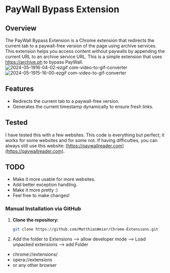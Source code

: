 # PayWall Bypass Extension

## Overview

The PayWall Bypass Extension is a Chrome extension that redirects the current tab to a paywall-free version of the page using archive services. 
This extension helps you access content without paywalls by appending the current URL to an archive service URL.
This is a simple extension that uses https://archive.ph to bypass PayWall. <br>
![2024-05-1916-04-02-ezgif com-video-to-gif-converter](https://github.com/MatthiasWeier/Chrome-Extensions/assets/148455200/95075ff9-5240-4142-adac-a9503d8bee42)
![2024-05-1915-16-00-ezgif com-video-to-gif-converter](https://github.com/MatthiasWeier/Chrome-Extensions/assets/148455200/577588c8-f987-48a6-bf42-a938a56956d5)

## Features

- Redirects the current tab to a paywall-free version.
- Generates the current timestamp dynamically to ensure fresh links.

## Tested

I have tested this with a few websites. This code is everything but perfect; it works for some websites and for some not. If having difficulties, you can always still use this website: [https://paywallreader.com](https://paywallreader.com).

## TODO

- Make it more usable for more websites.
- Add better exception handling.
- Make it more pretty :)
- Feel free to make changes!

### Manual Installation via GitHub

1. **Clone the repository:**
   ```sh
   git clone https://github.com/MatthiasWeier/Chrome-Extensions.git
2. Add the folder to Extensions --> allow developer mode --> Load unpacked extensions --> add Folder
- chrome://extensions/ 
- opera://extensions
- or any other browser
